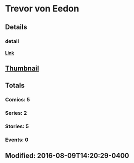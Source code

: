 # Trevor  von Eedon 
## Details
### detail
#### [Link](http://marvel.com/comics/creators/12909/trevor_von_eedon?utm_campaign=apiRef&utm_source=225578a89fc76f3d20fbffda5d17a88d)
## [Thumbnail](http://i.annihil.us/u/prod/marvel/i/mg/b/40/image_not_available.jpg)
## Totals
### Comics: 5
### Series: 2
### Stories: 5
### Events: 0
## Modified: 2016-08-09T14:20:29-0400